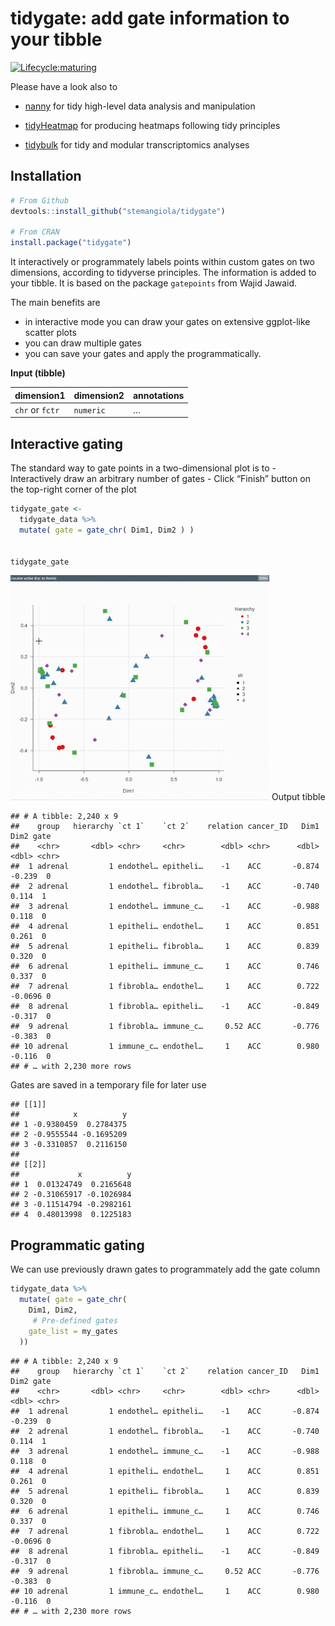 tidygate: add gate information to your tibble
================

<!---
[![Build Status](https://travis-ci.org/stemangiola/tidygate.svg?branch=master)](https://travis-ci.org/stemangiola/tidygate) [![Coverage Status](https://coveralls.io/repos/github/stemangiola/tidygate/badge.svg?branch=master)](https://coveralls.io/github/stemangiola/tidygate?branch=master)
-->
<!-- badges: start -->

[![Lifecycle:maturing](https://img.shields.io/badge/lifecycle-maturing-blue.svg)](https://lifecycle.r-lib.org/articles/stages.html)
<!-- badges: end -->

Please have a look also to

-   [nanny](https://github.com/stemangiola/nanny) for tidy high-level
    data analysis and manipulation

-   [tidyHeatmap](https://github.com/stemangiola/tidyHeatmap) for
    producing heatmaps following tidy principles

-   [tidybulk](https://github.com/stemangiola/tidybulk) for tidy and
    modular transcriptomics analyses

## Installation

``` r
# From Github
devtools::install_github("stemangiola/tidygate")

# From CRAN
install.package("tidygate")
```

It interactively or programmately labels points within custom gates on
two dimensions, according to tidyverse principles. The information is
added to your tibble. It is based on the package `gatepoints` from Wajid
Jawaid.

The main benefits are

-   in interactive mode you can draw your gates on extensive ggplot-like
    scatter plots
-   you can draw multiple gates
-   you can save your gates and apply the programmatically.

**Input (tibble)**

| dimension1      | dimension2 | annotations |
|-----------------|------------|-------------|
| `chr` or `fctr` | `numeric`  | …           |

## Interactive gating

The standard way to gate points in a two-dimensional plot is to -
Interactively draw an arbitrary number of gates - Click “Finish” button
on the top-right corner of the plot

``` r
tidygate_gate <-
  tidygate_data %>%
  mutate( gate = gate_chr( Dim1, Dim2 ) )
  

tidygate_gate
```

![](inst/tidygate.gif) Output tibble

    ## # A tibble: 2,240 x 9
    ##    group   hierarchy `ct 1`    `ct 2`    relation cancer_ID   Dim1    Dim2 gate 
    ##    <chr>       <dbl> <chr>     <chr>        <dbl> <chr>      <dbl>   <dbl> <chr>
    ##  1 adrenal         1 endothel… epitheli…    -1    ACC       -0.874 -0.239  0    
    ##  2 adrenal         1 endothel… fibrobla…    -1    ACC       -0.740  0.114  1    
    ##  3 adrenal         1 endothel… immune_c…    -1    ACC       -0.988  0.118  0    
    ##  4 adrenal         1 epitheli… endothel…     1    ACC        0.851  0.261  0    
    ##  5 adrenal         1 epitheli… fibrobla…     1    ACC        0.839  0.320  0    
    ##  6 adrenal         1 epitheli… immune_c…     1    ACC        0.746  0.337  0    
    ##  7 adrenal         1 fibrobla… endothel…     1    ACC        0.722 -0.0696 0    
    ##  8 adrenal         1 fibrobla… epitheli…    -1    ACC       -0.849 -0.317  0    
    ##  9 adrenal         1 fibrobla… immune_c…     0.52 ACC       -0.776 -0.383  0    
    ## 10 adrenal         1 immune_c… endothel…     1    ACC        0.980 -0.116  0    
    ## # … with 2,230 more rows

Gates are saved in a temporary file for later use

    ## [[1]]
    ##            x          y
    ## 1 -0.9380459  0.2784375
    ## 2 -0.9555544 -0.1695209
    ## 3 -0.3310857  0.2116150
    ## 
    ## [[2]]
    ##             x          y
    ## 1  0.01324749  0.2165648
    ## 2 -0.31065917 -0.1026984
    ## 3 -0.11514794 -0.2982161
    ## 4  0.48013998  0.1225183

## Programmatic gating

We can use previously drawn gates to programmately add the gate column

``` r
tidygate_data %>%
  mutate( gate = gate_chr(
    Dim1, Dim2,
     # Pre-defined gates
    gate_list = my_gates
  ))
```

    ## # A tibble: 2,240 x 9
    ##    group   hierarchy `ct 1`    `ct 2`    relation cancer_ID   Dim1    Dim2 gate 
    ##    <chr>       <dbl> <chr>     <chr>        <dbl> <chr>      <dbl>   <dbl> <chr>
    ##  1 adrenal         1 endothel… epitheli…    -1    ACC       -0.874 -0.239  0    
    ##  2 adrenal         1 endothel… fibrobla…    -1    ACC       -0.740  0.114  1    
    ##  3 adrenal         1 endothel… immune_c…    -1    ACC       -0.988  0.118  0    
    ##  4 adrenal         1 epitheli… endothel…     1    ACC        0.851  0.261  0    
    ##  5 adrenal         1 epitheli… fibrobla…     1    ACC        0.839  0.320  0    
    ##  6 adrenal         1 epitheli… immune_c…     1    ACC        0.746  0.337  0    
    ##  7 adrenal         1 fibrobla… endothel…     1    ACC        0.722 -0.0696 0    
    ##  8 adrenal         1 fibrobla… epitheli…    -1    ACC       -0.849 -0.317  0    
    ##  9 adrenal         1 fibrobla… immune_c…     0.52 ACC       -0.776 -0.383  0    
    ## 10 adrenal         1 immune_c… endothel…     1    ACC        0.980 -0.116  0    
    ## # … with 2,230 more rows
